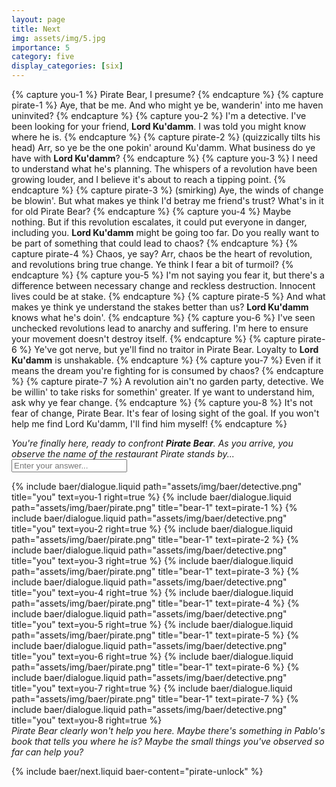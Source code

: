 ```yaml
---
layout: page
title: Next
img: assets/img/5.jpg
importance: 5
category: five
display_categories: [six]
---
```


{% capture you-1 %}
  Pirate Bear, I presume?
{% endcapture %}
{% capture pirate-1 %}
  Aye, that be me. And who might ye be, wanderin' into me haven uninvited?
{% endcapture %}
{% capture you-2 %}
  I'm a detective. I've been looking for your friend, <b>Lord Ku'damm</b>. I was told you might know where he is.
{% endcapture %}
{% capture pirate-2 %}
  (quizzically tilts his head) Arr, so ye be the one pokin' around Ku'damm. What business do ye have with <b>Lord Ku'damm</b>?
{% endcapture %}
{% capture you-3 %}
  I need to understand what he's planning. The whispers of a revolution have been growing louder, and I believe it's about to reach a tipping point.
{% endcapture %}
{% capture pirate-3 %}
  (smirking) Aye, the winds of change be blowin'. But what makes ye think I'd betray me friend's trust? What's in it for old Pirate Bear?
{% endcapture %}
{% capture you-4 %}
  Maybe nothing. But if this revolution escalates, it could put everyone in danger, including you. <b>Lord Ku'damm</b> might be going too far. Do you really want to be part of something that could lead to chaos?
{% endcapture %}
{% capture pirate-4 %}
  Chaos, ye say? Arr, chaos be the heart of revolution, and revolutions bring true change. Ye think I fear a bit of turmoil?
{% endcapture %}
{% capture you-5 %}
  I'm not saying you fear it, but there's a difference between necessary change and reckless destruction. Innocent lives could be at stake.
{% endcapture %}
{% capture pirate-5 %}
  And what makes ye think ye understand the stakes better than us? <b>Lord Ku'damm</b> knows what he's doin'.
{% endcapture %}
{% capture you-6 %}
  I've seen unchecked revolutions lead to anarchy and suffering. I'm here to ensure your movement doesn't destroy itself.
{% endcapture %}
{% capture pirate-6 %}
  Ye've got nerve, but ye'll find no traitor in Pirate Bear. Loyalty to <b>Lord Ku'damm</b> is unshakable.
{% endcapture %}
{% capture you-7 %}
  Even if it means the dream you're fighting for is consumed by chaos?
{% endcapture %}
{% capture pirate-7 %}
  A revolution ain't no garden party, detective. We be willin' to take risks for somethin' greater. If ye want to understand him, ask why ye fear change.
{% endcapture %}
{% capture you-8 %}
  It's not fear of change, Pirate Bear. It's fear of losing sight of the goal. If you won't help me find Lord Ku'damm, I'll find him myself!
{% endcapture %}

<div class="baer-dialogue-group">
  <div class="d-flex flex-column align-items-center gap-5">
    <!-- TODO: handle this text -->
    <i>You're finally here, ready to confront <b>Pirate Bear</b>. As you arrive, you observe the name of the restaurant Pirate stands by...</i>
    <form baer-key="pirate-unlock">
      <input placeholder="Enter your answer...">
    </form>
  </div>

  <div class="baer-dialogue-group" baer-content="pirate-unlock">
    {% include baer/dialogue.liquid path="assets/img/baer/detective.png" title="you" text=you-1 right=true %}
    {% include baer/dialogue.liquid path="assets/img/baer/pirate.png" title="bear-1" text=pirate-1 %}
    {% include baer/dialogue.liquid path="assets/img/baer/detective.png" title="you" text=you-2 right=true %}
    {% include baer/dialogue.liquid path="assets/img/baer/pirate.png" title="bear-1" text=pirate-2 %}
    {% include baer/dialogue.liquid path="assets/img/baer/detective.png" title="you" text=you-3 right=true %}
    {% include baer/dialogue.liquid path="assets/img/baer/pirate.png" title="bear-1" text=pirate-3 %}
    {% include baer/dialogue.liquid path="assets/img/baer/detective.png" title="you" text=you-4 right=true %}
    {% include baer/dialogue.liquid path="assets/img/baer/pirate.png" title="bear-1" text=pirate-4 %}
    {% include baer/dialogue.liquid path="assets/img/baer/detective.png" title="you" text=you-5 right=true %}
    {% include baer/dialogue.liquid path="assets/img/baer/pirate.png" title="bear-1" text=pirate-5 %}
    {% include baer/dialogue.liquid path="assets/img/baer/detective.png" title="you" text=you-6 right=true %}
    {% include baer/dialogue.liquid path="assets/img/baer/pirate.png" title="bear-1" text=pirate-6 %}
    {% include baer/dialogue.liquid path="assets/img/baer/detective.png" title="you" text=you-7 right=true %}
    {% include baer/dialogue.liquid path="assets/img/baer/pirate.png" title="bear-1" text=pirate-7 %}
    {% include baer/dialogue.liquid path="assets/img/baer/detective.png" title="you" text=you-8 right=true %}
  </div>
  <div class="centerhorizontal">
    <i>Pirate Bear clearly won't help you here.</i>
    <i>Maybe there's something in Pablo's book that tells you where he is? Maybe the small things you've observed so far can help you?</i>
  </div>
</div>

{% include baer/next.liquid baer-content="pirate-unlock" %}
